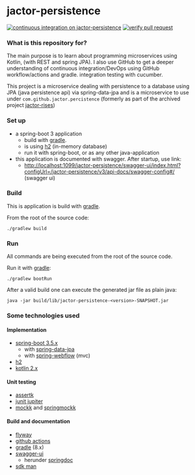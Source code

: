 # jactor-persistence

[![continuous integration on jactor-persistence](https://github.com/jactor-rises/jactor-modules/actions/workflows/persistence-ci.yaml/badge.svg)](https://github.com/jactor-rises/jactor-modules/actions/workflows/persistence-ci.yaml)
[![verify pull request](https://github.com/jactor-rises/jactor-modules/actions/workflows/pr.yaml/badge.svg)](https://github.com/jactor-rises/jactor-modules/actions/workflows/pr.yaml)

### What is this repository for?

The main purpose is to learn about programming microservices using Kotlin, (with REST and spring JPA). I also use GitHub
to get a deeper understanding of continuous integration/DevOps using GitHub workflow/actions and gradle.
integration testing with cucumber.

This project is a microservice dealing with persistence to a database using JPA (java persistence api) via
spring-data-jpa and is a microservice to use under `com.github.jactor.percistence` (formerly as part of the archived
project [jactor-rises](https://github.com/jactor-rises/jactor-rises))

### Set up

* a spring-boot 3 application
    * build with [gradle](https://gradle.org).
    * is using [h2](http://h2database.com) (in-memory database)
    * run it with spring-boot, or as any other java-application
* this application is documented with swagger. After startup, use link:
    * <http://localhost:1099/jactor-persistence/swagger-ui/index.html?configUrl=/jactor-persistence/v3/api-docs/swagger-config#/> (swagger ui)

### Build

This is application is build with [gradle](https://gradle.org).

From the root of the source code:
```
./gradlew build
```
### Run
All commands are being executed from the root of the source code.

Run it with [gradle](https://gradle.org):
```
./gradlew bootRun
```
After a valid build one can execute the generated jar file as plain java:
```
java -jar build/lib/jactor-persistence-<version>-SNAPSHOT.jar
```
### Some technologies used

#### Implementation
* [spring-boot 3.5.x](https://spring.io/projects/spring-boot)
    * with [spring-data-jpa](https://spring.io/projects/spring-data-jpa)
    * with [spring-webflow](https://spring.io/projects/spring-webflow) (mvc)
* [h2](http://h2database.com)
* [kotlin 2.x](https://kotlinlang.org)

#### Unit testing
* [assertk](https://github.com/willowtreeapps/assertk)
* [junit jupiter](https://junit.org/)
* [mockk](http://mockk.io) and [springmockk](https://github.com/Ninja-Squad/springmockk)

#### Build and documentation
* [flyway](https://flywaydb.org)
* [github actions](https://docs.github.com/en/actions/learn-github-actions)
* [gradle](https://gradle.org) (8.x)
* [swagger-ui](https://swagger.io/tools/swagger-ui/)
  * herunder [springdoc](https://springdoc.org)
* [sdk man](https://sdkman.io)
